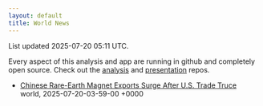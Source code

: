 ```yaml
---
layout: default
title: World News
---
```


<div markdown="0">
<div class="byline small text-muted">List updated <span class="datetime">2025-07-20 05:11 UTC</span>.</div>

<p>Every aspect of this analysis and app are running in github and completely open source. Check out the <a href="https://github.com/Castro-Media/Analysis">analysis</a> and <a href="https://github.com/Castro-Media/TopStoryReview.com">presentation</a> repos.</p>
<ul>
<li><a href='https://www.wsj.com/world/asia/chinese-rare-earth-magnet-exports-surge-after-u-s-trade-truce-f9f6e059'>Chinese Rare-Earth Magnet Exports Surge After U.S. Trade Truce</a><div class='byline small text-muted'>world, <span class="datetime">2025-07-20-03-59-00 +0000</span></div></li>
</ul>
</div>
